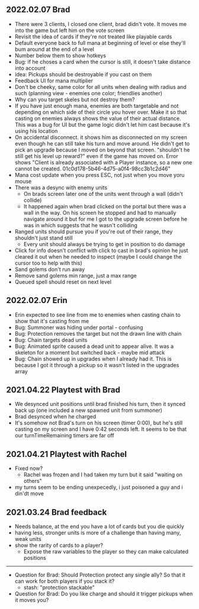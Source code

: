 ## 2022.02.07 Brad
- There were 3 clients, I closed one client, brad didn't vote.  It moves me into the game but left him on the vote screen
- Revisit the idea of cards if they're not treated like playable cards
- Default everyone back to full mana at beginning of level or else they'll bum around at the end of a level
- Number below them to show hotkeys
- Bug: if he choses a card when the cursor is still, it doesn't take distance into account
- idea: Pickups should be destroyable if you cast on them
- Feedback UI for mana multiplier
- Don't be cheeky, same color for all units when dealing with radius and such (planning view - enemies one color; friendlies another)
- Why can you target skeles but not destroy them?
- If you have just enough mana, enemies are both targetable and not depending on which side of their circle you hover over.  Make it so that casting on enemies always shows the value of their actual distance.  This was a bug for UI but the game logic didn't let him cast because it's using his location
- On accidental disconnect. it shows him as disconnected on my screen even though he can still take his turn and move around.  He didn't get to pick an upgrade because I moved on beyond that screen. "shouldn't he still get his level up reward?" even if the game has moved on.  Error shows "Client is already associated with a Player instance, so a new one cannot be created. 01c0d178-5b46-4d75-a0f4-98cc3b1c2d46"
- Mana cost update when you press ESC, not just when you move yoru mouse
- There was a desync with enemy units
  - On brads screen later one of the units went through a wall (didn't collide)
  - It happened again when brad clicked on the portal but there was a wall in the way.  On his screen he stopped and had to manually navigate around it but for me I got to the upgrade screen before he was in which suggests that he wasn't colliding
- Ranged units should pursue you if you're out of their range, they shouldn't just stand still
  - Every unit should always be trying to get in position to do damage
- Click for info doesn't conflict with click to cast in brad's opinion he just cleared it out when he needed to inspect (maybe I could change the cursor too to help with this)
- Sand golems don't run away
- Remove sand golems min range, just a max range
- Queued spell should reset on next level
## 2022.02.07 Erin
- Erin expected to see line from me to enemies when casting chain to show that it's casting from me
- Bug: Summoner was hiding under portal - confusing
- Bug: Protection removes the target but not the drawn line with chain
- Bug: Chain targets dead units
- Bug: Animated sprite caused a dead unit to appear alive.  It was a skeleton for a moment but switched back - maybe mid attack
- Bug: Chain showed up in upgrades when I already had it.  This is because I got it through a pickup so it wasn't listed in the upgrades array
## 2021.04.22 Playtest with Brad

- We desynced unit positions until brad finished his turn, then it synced back up (one included a new spawned unit from summoner)
- Brad desynced when he charged
- It's somehow not Brad's turn on his screen (timer 0:00), but he's still casting on my screen and I have 0:42 seconds left. It seems to be that our turnTimeRemaining timers are far off

## 2021.04.21 Playtest with Rachel

- Fixed now?
  - Rachel was frozen and I had taken my turn but it said "waiting on others"
- my turns seem to be ending unexpecedly, i just poisoned a guy and i din'dt move

## 2021.03.24 Brad feedback
  - Needs balance, at the end you have a lot of cards but you die quickly
  - having less, stronger units is more of a challenge than having many, weak units
  - show the rarity of cards to a player?
    - Expose the raw variables to the player so they can make calculated positions
---


- Question for Brad: Should Protection protect any single ally? So that it can work for both players if you stack it?
  - stash: "protection stackable"
- Question for Brad: Do you like charge and should it trigger pickups when it moves you?